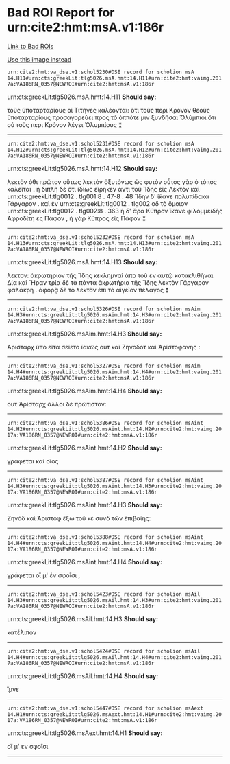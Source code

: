 
# Bad ROI Report for urn:cite2:hmt:msA.v1:186r
[Link to Bad ROIs](http://www.homermultitext.org/ict2/index.html?urn=urn:cite2:hmt:vaimg.2017a:VA186RN_0187@0.18496684,0.08188105,0.62196021,0.03706777&urn=urn:cite2:hmt:vaimg.2017a:VA186RN_0187@0.18570376,0.10567082,0.62048637,0.05421853&urn=urn:cite2:hmt:vaimg.2017a:VA186RN_0187@0.19602063,0.14495159,0.61016949,0.05255878&urn=urn:cite2:hmt:vaimg.2017a:VA186RN_0187@0.58216654,0.31784232,0.09653648,0.03112033&urn=urn:cite2:hmt:vaimg.2017a:VA186RN_0187@0.58290346,0.50691563,0.06282240,0.02005533&urn=urn:cite2:hmt:vaimg.2017a:VA186RN_0187@0.14314665,0.50456432,0.03537214,0.01396957&urn=urn:cite2:hmt:vaimg.2017a:VA186RN_0187@0.12877671,0.57828492,0.06005895,0.03430152&urn=urn:cite2:hmt:vaimg.2017a:VA186RN_0187@0.14204127,0.65712310,0.04992631,0.01521438&urn=urn:cite2:hmt:vaimg.2017a:VA186RN_0187@0.40585851,0.28893499,0.04384672,0.00885201&urn=urn:cite2:hmt:vaimg.2017a:VA186RN_0187@0.37140752,0.32876902,0.02321297,0.00802213&urn=urn:cite2:hmt:vaimg.2017a:VA186RN_0187@0.82737657,0.66749654,0.06669123,0.01742739)

[Use this image instead](http://www.homermultitext.org/ict2/index.html?urn=urn:cite2:hmt:vaimg.2017a:VA186RN_0357)

`urn:cite2:hmt:va_dse.v1:schol5230#DSE record for scholion msA 14.H11#urn:cts:greekLit:tlg5026.msA.hmt:14.H11#urn:cite2:hmt:vaimg.2017a:VA186RN_0357@NEWROI#urn:cite2:hmt:msA.v1:186r`

urn:cts:greekLit:tlg5026.msA.hmt:14.H11 **Should say:** 

 τοὺς ὑποταρταρίους οἱ Τιτῆνες καλέονται:
ὅτι τοὺς περι Κρόνον θεοὺς ὑποταρταρίους προσαγορεύει προς τὸ 								ὁππότε μιν ξυνδῆσαι Ὀλύμπιοι ὅτι οὐ τοὺς περι Κρόνον λέγει Ὀλυμπίους ⁑

-----

`urn:cite2:hmt:va_dse.v1:schol5231#DSE record for scholion msA 14.H12#urn:cts:greekLit:tlg5026.msA.hmt:14.H12#urn:cite2:hmt:vaimg.2017a:VA186RN_0357@NEWROI#urn:cite2:hmt:msA.v1:186r`

urn:cts:greekLit:tlg5026.msA.hmt:14.H12 **Should say:** 

 λεκτὸν όθι πρῶτον
οὕτως λεκτὸν ὀξυτόνως ὡς φυτὸν οὗτος γὰρ ὁ τόπος καλεῖται . ἡ διπλῆ δὲ ὅτι ἰδίως εἴρηκεν 								ἀντι τοῦ Ἴδης εἰς Λεκτὸν καὶ 									urn:cts:greekLit:tlg0012 . tlg001:8 . 47-8 . 48 									Ἵδην δ' ί̈κανε πολυπίδακα Γάργαρον 								 . καὶ ἐν urn:cts:greekLit:tlg0012 . tlg002 οδ  τὸ ὅμοιον 									urn:cts:greekLit:tlg0012 . tlg002:8 . 363 									ἡ δ' ἄρα Κύπρον ἵ̈κανε φιλομμειδὴς Ἀφροδίτη ἐς Πάφον 								 , ἡ γὰρ Κύπρος εἰς Πάφον ⁑

-----

`urn:cite2:hmt:va_dse.v1:schol5232#DSE record for scholion msA 14.H13#urn:cts:greekLit:tlg5026.msA.hmt:14.H13#urn:cite2:hmt:vaimg.2017a:VA186RN_0357@NEWROI#urn:cite2:hmt:msA.v1:186r`

urn:cts:greekLit:tlg5026.msA.hmt:14.H13 **Should say:** 

 λεκτον:
ἀκρωτηριον τῆς Ἴδης κεκλημναὶ ἀπο τοῦ ἐν αυτῷ κατακλιθῆναι Δία καὶ Ἥραν τρία δὲ τὰ πάvτα ἀκρωτήρια τῆς Ἴδης λεκτὸν Γάργαρον φαλάκρη . ἀφορᾷ δὲ τὸ λεκτὸν ἐπι τὸ 								αἰγεῖον πέλαγος ⁑

-----

`urn:cite2:hmt:va_dse.v1:schol5326#DSE record for scholion msAim 14.H3#urn:cts:greekLit:tlg5026.msAim.hmt:14.H3#urn:cite2:hmt:vaimg.2017a:VA186RN_0357@NEWROI#urn:cite2:hmt:msA.v1:186r`

urn:cts:greekLit:tlg5026.msAim.hmt:14.H3 **Should say:** 

 Αρισταρχ  ὑπο εῖτα σείετο ϊακῶς ουτ  καὶ Ζηνοδοτ  καὶ Ἀρίστοφανης :

-----

`urn:cite2:hmt:va_dse.v1:schol5327#DSE record for scholion msAim 14.H4#urn:cts:greekLit:tlg5026.msAim.hmt:14.H4#urn:cite2:hmt:vaimg.2017a:VA186RN_0357@NEWROI#urn:cite2:hmt:msA.v1:186r`

urn:cts:greekLit:tlg5026.msAim.hmt:14.H4 **Should say:** 

 ουτ  Ἀρίσταρχ  ἄλλοι δὲ πρώτιστον:

-----

`urn:cite2:hmt:va_dse.v1:schol5386#DSE record for scholion msAint 14.H2#urn:cts:greekLit:tlg5026.msAint.hmt:14.H2#urn:cite2:hmt:vaimg.2017a:VA186RN_0357@NEWROI#urn:cite2:hmt:msA.v1:186r`

urn:cts:greekLit:tlg5026.msAint.hmt:14.H2 **Should say:** 

 γράφεται καὶ οῖος

-----

`urn:cite2:hmt:va_dse.v1:schol5387#DSE record for scholion msAint 14.H3#urn:cts:greekLit:tlg5026.msAint.hmt:14.H3#urn:cite2:hmt:vaimg.2017a:VA186RN_0357@NEWROI#urn:cite2:hmt:msA.v1:186r`

urn:cts:greekLit:tlg5026.msAint.hmt:14.H3 **Should say:** 

 Ζηνόδ  καὶ Ἀριστοφ  ἔξω τοῦ κέ συνδ  τῶν ἐπιβαίης:

-----

`urn:cite2:hmt:va_dse.v1:schol5388#DSE record for scholion msAint 14.H4#urn:cts:greekLit:tlg5026.msAint.hmt:14.H4#urn:cite2:hmt:vaimg.2017a:VA186RN_0357@NEWROI#urn:cite2:hmt:msA.v1:186r`

urn:cts:greekLit:tlg5026.msAint.hmt:14.H4 **Should say:** 

 γράφεται οἵ μ' ἐν σφοῖσι ,

-----

`urn:cite2:hmt:va_dse.v1:schol5423#DSE record for scholion msAil 14.H3#urn:cts:greekLit:tlg5026.msAil.hmt:14.H3#urn:cite2:hmt:vaimg.2017a:VA186RN_0357@NEWROI#urn:cite2:hmt:msA.v1:186r`

urn:cts:greekLit:tlg5026.msAil.hmt:14.H3 **Should say:** 

 κατέλιπον

-----

`urn:cite2:hmt:va_dse.v1:schol5424#DSE record for scholion msAil 14.H4#urn:cts:greekLit:tlg5026.msAil.hmt:14.H4#urn:cite2:hmt:vaimg.2017a:VA186RN_0357@NEWROI#urn:cite2:hmt:msA.v1:186r`

urn:cts:greekLit:tlg5026.msAil.hmt:14.H4 **Should say:** 

 ϊμνε

-----

`urn:cite2:hmt:va_dse.v1:schol5447#DSE record for scholion msAext 14.H1#urn:cts:greekLit:tlg5026.msAext.hmt:14.H1#urn:cite2:hmt:vaimg.2017a:VA186RN_0357@NEWROI#urn:cite2:hmt:msA.v1:186r`

urn:cts:greekLit:tlg5026.msAext.hmt:14.H1 **Should say:** 

 οἵ μ' εν σφοῖσι

-----


